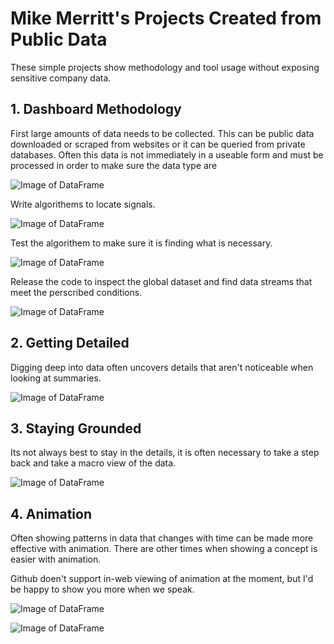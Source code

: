 # Mike Merritt's Projects Created from Public Data

These simple projects show methodology and tool usage without exposing sensitive company data.


## 1. Dashboard Methodology

First large amounts of data needs to be collected.  This can be public data downloaded or scraped from websites or it can be queried from private databases.  Often this data is not immediately in a useable form and must be processed in order to make sure the data type are 

![Image of DataFrame](https://michaeljmerritt.github.io/Portfolio/Images/bigdf.jpg)

Write algorithems to locate signals.

![Image of DataFrame](https://michaeljmerritt.github.io/Portfolio/Images/tempdf.jpg)

Test the algorithem to make sure it is finding what is necessary.

![Image of DataFrame](https://michaeljmerritt.github.io/Portfolio/Images/test.jpg)

Release the code to inspect the global dataset and find data streams that meet the perscribed conditions.

![Image of DataFrame](https://michaeljmerritt.github.io/Portfolio/Images/final.jpg)


## 2. Getting Detailed

Digging deep into data often uncovers details that aren't noticeable when looking at summaries.

![Image of DataFrame](https://michaeljmerritt.github.io/Portfolio/Images/election.gif)


## 3. Staying Grounded

Its not always best to stay in the details, it is often necessary to take a step back and take a macro view of the data.

![Image of DataFrame](https://michaeljmerritt.github.io/Portfolio/Images/mortalityhistory.jpg)


## 4. Animation

Often showing patterns in data that changes with time can be made more effective with animation.  There are other times when showing a concept is easier with animation.

Github doen't support in-web viewing of animation at the moment, but I'd be happy to show you more when we speak.

![Image of DataFrame](https://michaeljmerritt.github.io/Portfolio/Images/animationscreenshot.jpg)

![Image of DataFrame](https://michaeljmerritt.github.io/Portfolio/Images/animationscreenshot2.jpg)
